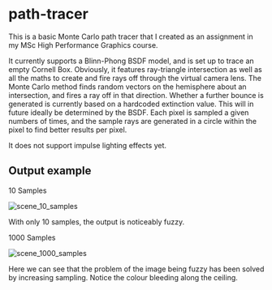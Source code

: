 # path-tracer
This is a basic Monte Carlo path tracer that I created as an assignment in my MSc High Performance Graphics course.

It currently supports a Blinn-Phong BSDF model, and is set up to trace an empty Cornell Box. Obviously, it features ray-triangle intersection as well as all the maths to create and fire rays off through the virtual camera lens.
The Monte Carlo method finds random vectors on the hemisphere about an intersection, and fires a ray off in that direction. Whether a further bounce is generated is currently based on a hardcoded extinction value. This will in future ideally be determined by the BSDF.
Each pixel is sampled a given numbers of times, and the sample rays are generated in a circle within the pixel to find better results per pixel.

It does not support impulse lighting effects yet.

## Output example

10 Samples

![scene_10_samples](https://user-images.githubusercontent.com/2659328/36073601-4262a654-0f2b-11e8-83e2-72a8ae020f8d.png)

With only 10 samples, the output is noticeably fuzzy.

1000 Samples

![scene_1000_samples](https://user-images.githubusercontent.com/2659328/36073605-4d5b1de8-0f2b-11e8-85fd-944bebeb5a44.png)

Here we can see that the problem of the image being fuzzy has been solved by increasing sampling.
Notice the colour bleeding along the ceiling.

